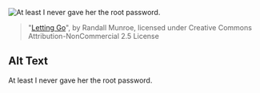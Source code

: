 ![At least I never gave her the root password.](https://imgs.xkcd.com/comics/letting_go.png)
> "[Letting Go](https://xkcd.com/215/)", by Randall Munroe, licensed under Creative Commons Attribution-NonCommercial 2.5 License

## Alt Text
At least I never gave her the root password.
